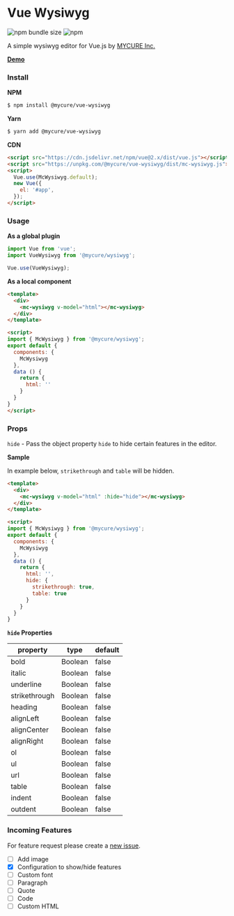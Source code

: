 # Vue Wysiwyg

![npm bundle size](https://img.shields.io/bundlephobia/min/@mycure/vue-wysiwyg?style=flat-square) ![npm](https://img.shields.io/npm/dw/@mycure/vue-wysiwyg?style=flat-square)

A simple wysiwyg editor for Vue.js by [MYCURE Inc.](https://mycure.md)

**[Demo](https://mycurelabs.github.io/vue-wysiwyg/)**

### Install

**NPM**

```bash
$ npm install @mycure/vue-wysiwyg
```

**Yarn**

```bash
$ yarn add @mycure/vue-wysiwyg
```

**CDN**

```html
<script src="https://cdn.jsdelivr.net/npm/vue@2.x/dist/vue.js"></script>
<script src="https://unpkg.com/@mycure/vue-wysiwyg/dist/mc-wysiwyg.js"></script>
<script>
  Vue.use(McWysiwyg.default);
  new Vue({
    el: '#app',
  });
</script>
```

### Usage

**As a global plugin**
```javascript
import Vue from 'vue';
import VueWysiwyg from '@mycure/wysiwyg';

Vue.use(VueWysiwyg);
```

**As a local component**
```html
<template>
  <div>
    <mc-wysiwyg v-model="html"></mc-wysiwyg>
  </div>
</template>

<script>
import { McWysiwyg } from '@mycure/wysiwyg';
export default {
  components: {
    McWysiwyg
  },
  data () {
    return {
      html: ''
    }
  }
}
</script>
```

### Props

`hide` - Pass the object property `hide` to hide certain features in the editor. 

**Sample**

In example below, `strikethrough` and `table` will be hidden.

```html
<template>
  <div>
    <mc-wysiwyg v-model="html" :hide="hide"></mc-wysiwyg>
  </div>
</template>

<script>
import { McWysiwyg } from '@mycure/wysiwyg';
export default {
  components: {
    McWysiwyg
  },
  data () {
    return {
      html: '',
      hide: {
        strikethrough: true,
        table: true
      }
    }
  }
}
```

**`hide` Properties**

| property | type | default |
| -------- | ---- | ------- |
| bold | Boolean | false |
| italic | Boolean | false |
| underline | Boolean | false |
| strikethrough | Boolean | false |
| heading | Boolean | false |
| alignLeft | Boolean | false |
| alignCenter | Boolean | false |
| alignRight | Boolean | false |
| ol | Boolean | false |
| ul | Boolean | false |
| url | Boolean | false |
| table | Boolean | false |
| indent | Boolean | false |
| outdent | Boolean | false |

### Incoming Features

For feature request please create a [new issue](https://github.com/mycurelabs/vue-wysiwyg/issues/new).

- [ ] Add image
- [x] Configuration to show/hide features
- [ ] Custom font
- [ ] Paragraph
- [ ] Quote
- [ ] Code
- [ ] Custom HTML